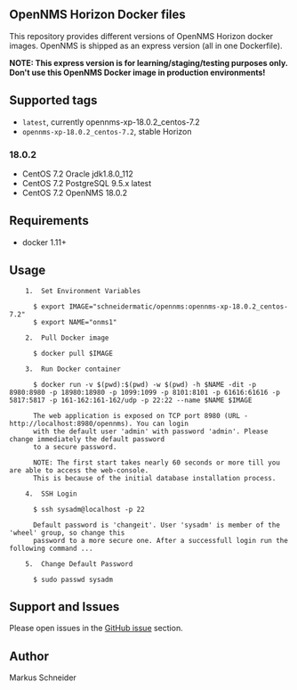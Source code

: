 ## OpenNMS Horizon Docker files

This repository provides different versions of OpenNMS Horizon docker images.
OpenNMS is shipped as an express version (all in one Dockerfile). 

**NOTE: This express version is for learning/staging/testing purposes only.** 
**Don't use this OpenNMS Docker image in production environments!**

## Supported tags

* `latest`, currently opennms-xp-18.0.2_centos-7.2
* `opennms-xp-18.0.2_centos-7.2`, stable Horizon

### 18.0.2

* CentOS 7.2 Oracle jdk1.8.0_112
* CentOS 7.2 PostgreSQL 9.5.x latest
* CentOS 7.2 OpenNMS 18.0.2

## Requirements

* docker 1.11+

## Usage

```
    1.  Set Environment Variables

      $ export IMAGE="schneidermatic/opennms:opennms-xp-18.0.2_centos-7.2"
      $ export NAME="onms1"

    2.  Pull Docker image  

      $ docker pull $IMAGE

    3.  Run Docker container

      $ docker run -v $(pwd):$(pwd) -w $(pwd) -h $NAME -dit -p 8980:8980 -p 18980:18980 -p 1099:1099 -p 8101:8101 -p 61616:61616 -p 5817:5817 -p 161-162:161-162/udp -p 22:22 --name $NAME $IMAGE

      The web application is exposed on TCP port 8980 (URL - http://localhost:8980/opennms). You can login
      with the default user 'admin' with password 'admin'. Please change immediately the default password
      to a secure password.

      NOTE: The first start takes nearly 60 seconds or more till you are able to access the web-console. 
      This is because of the initial database installation process.

    4.  SSH Login
        
      $ ssh sysadm@localhost -p 22 

      Default password is 'changeit'. User 'sysadm' is member of the 'wheel' group, so change this
      password to a more secure one. After a successfull login run the following command ...

    5.  Change Default Password

      $ sudo passwd sysadm

```

## Support and Issues

Please open issues in the [GitHub issue](https://github.com/schneidermatic/opennms-docker/issues) section.

## Author
Markus Schneider
